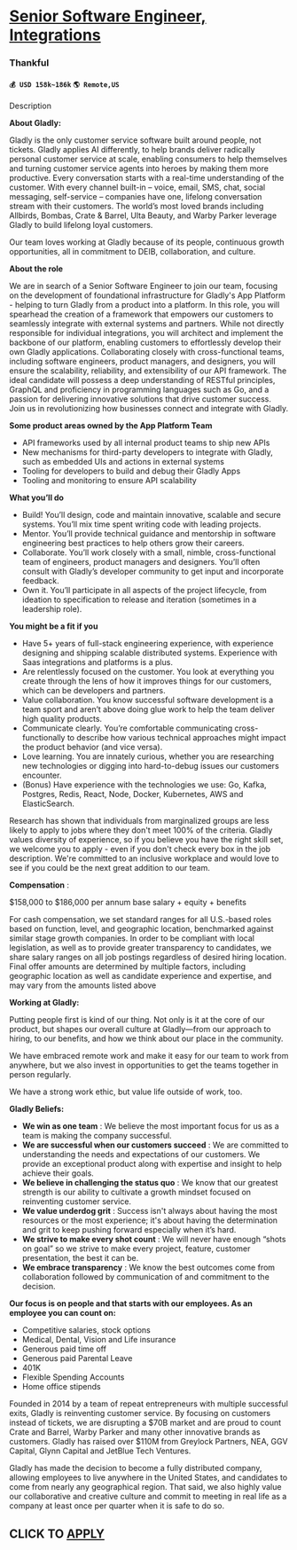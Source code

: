 # [Senior Software Engineer, Integrations](https://www.remotewlb.com/apply/senior-software-engineer-integrations-79021)  
### Thankful  
#### `💰 USD 158k~186k` `🌎 Remote,US`  

Description

**About Gladly:**

Gladly is the only customer service software built around people, not tickets. Gladly applies AI differently, to help brands deliver radically personal customer service at scale, enabling consumers to help themselves and turning customer service agents into heroes by making them more productive. Every conversation starts with a real-time understanding of the customer. With every channel built-in – voice, email, SMS, chat, social messaging, self-service – companies have one, lifelong conversation stream with their customers. The world’s most loved brands including Allbirds, Bombas, Crate & Barrel, Ulta Beauty, and Warby Parker leverage Gladly to build lifelong loyal customers.

Our team loves working at Gladly because of its people, continuous growth opportunities, all in commitment to DEIB, collaboration, and culture.

**About the role**

We are in search of a Senior Software Engineer to join our team, focusing on the development of foundational infrastructure for Gladly's App Platform - helping to turn Gladly from a product into a platform. In this role, you will spearhead the creation of a framework that empowers our customers to seamlessly integrate with external systems and partners. While not directly responsible for individual integrations, you will architect and implement the backbone of our platform, enabling customers to effortlessly develop their own Gladly applications. Collaborating closely with cross-functional teams, including software engineers, product managers, and designers, you will ensure the scalability, reliability, and extensibility of our API framework. The ideal candidate will possess a deep understanding of RESTful principles, GraphQL and proficiency in programming languages such as Go, and a passion for delivering innovative solutions that drive customer success. Join us in revolutionizing how
businesses connect and integrate with Gladly.

**Some product areas owned by the App Platform Team**

  * API frameworks used by all internal product teams to ship new APIs
  * New mechanisms for third-party developers to integrate with Gladly, such as embedded UIs and actions in external systems
  * Tooling for developers to build and debug their Gladly Apps
  * Tooling and monitoring to ensure API scalability

**What you’ll do**

  * Build! You’ll design, code and maintain innovative, scalable and secure systems. You’ll mix time spent writing code with leading projects.
  * Mentor. You’ll provide technical guidance and mentorship in software engineering best practices to help others grow their careers.
  * Collaborate. You’ll work closely with a small, nimble, cross-functional team of engineers, product managers and designers. You’ll often consult with Gladly’s developer community to get input and incorporate feedback.
  * Own it. You’ll participate in all aspects of the project lifecycle, from ideation to specification to release and iteration (sometimes in a leadership role).

**You might be a fit if you**

  * Have 5+ years of full-stack engineering experience, with experience designing and shipping scalable distributed systems. Experience with Saas integrations and platforms is a plus.
  * Are relentlessly focused on the customer. You look at everything you create through the lens of how it improves things for our customers, which can be developers and partners.
  * Value collaboration. You know successful software development is a team sport and aren’t above doing glue work to help the team deliver high quality products.
  * Communicate clearly. You’re comfortable communicating cross-functionally to describe how various technical approaches might impact the product behavior (and vice versa).
  * Love learning. You are innately curious, whether you are researching new technologies or digging into hard-to-debug issues our customers encounter.
  * (Bonus) Have experience with the technologies we use: Go, Kafka, Postgres, Redis, React, Node, Docker, Kubernetes, AWS and ElasticSearch.

Research has shown that individuals from marginalized groups are less likely to apply to jobs where they don't meet 100% of the criteria. Gladly values diversity of experience, so if you believe you have the right skill set, we welcome you to apply - even if you don't check every box in the job description. We're committed to an inclusive workplace and would love to see if you could be the next great addition to our team.

**Compensation** :

$158,000 to $186,000 per annum base salary + equity + benefits

For cash compensation, we set standard ranges for all U.S.-based roles based on function, level, and geographic location, benchmarked against similar stage growth companies. In order to be compliant with local legislation, as well as to provide greater transparency to candidates, we share salary ranges on all job postings regardless of desired hiring location. Final offer amounts are determined by multiple factors, including geographic location as well as candidate experience and expertise, and may vary from the amounts listed above

**Working at Gladly:**

Putting people first is kind of our thing. Not only is it at the core of our product, but shapes our overall culture at Gladly—from our approach to hiring, to our benefits, and how we think about our place in the community.

We have embraced remote work and make it easy for our team to work from anywhere, but we also invest in opportunities to get the teams together in person regularly.

We have a strong work ethic, but value life outside of work, too.

**Gladly Beliefs:**

  * **We win as one team** : We believe the most important focus for us as a team is making the company successful.
  * **We are successful when our customers succeed** : We are committed to understanding the needs and expectations of our customers. We provide an exceptional product along with expertise and insight to help achieve their goals.
  * **We believe in challenging the status quo** : We know that our greatest strength is our ability to cultivate a growth mindset focused on reinventing customer service. 
  * **We value underdog grit** : Success isn't always about having the most resources or the most experience; it's about having the determination and grit to keep pushing forward especially when it’s hard.
  * **We strive to make every shot count** : We will never have enough “shots on goal” so we strive to make every project, feature, customer presentation, the best it can be.
  * **We embrace transparency** : We know the best outcomes come from collaboration followed by communication of and commitment to the decision.

**Our focus is on people and that starts with our employees. As an employee you can count on:**

  * Competitive salaries, stock options
  * Medical, Dental, Vision and Life insurance
  * Generous paid time off
  * Generous paid Parental Leave
  * 401K
  * Flexible Spending Accounts
  * Home office stipends

Founded in 2014 by a team of repeat entrepreneurs with multiple successful exits, Gladly is reinventing customer service. By focusing on customers instead of tickets, we are disrupting a $70B market and are proud to count Crate and Barrel, Warby Parker and many other innovative brands as customers. Gladly has raised over $110M from Greylock Partners, NEA, GGV Capital, Glynn Capital and JetBlue Tech Ventures.

Gladly has made the decision to become a fully distributed company, allowing employees to live anywhere in the United States, and candidates to come from nearly any geographical region. That said, we also highly value our collaborative and creative culture and commit to meeting in real life as a company at least once per quarter when it is safe to do so.

  
## CLICK TO [APPLY](https://www.remotewlb.com/apply/senior-software-engineer-integrations-79021)

